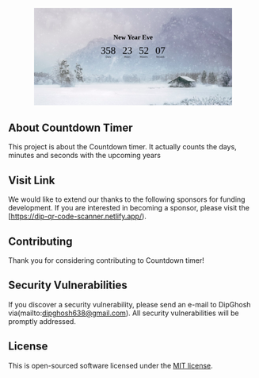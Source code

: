 <p align="center">
<a href="" target="_blank">
<img src="./img/image.png" width="400" alt="QR Scanner Logo"></a></p>


## About Countdown Timer

This project is about the Countdown timer. It actually counts the days, minutes and seconds with the upcoming years


## Visit Link

We would like to extend our thanks to the following sponsors for funding development.
If you are interested in becoming a sponsor, please visit the  [https://dip-qr-code-scanner.netlify.app/).



## Contributing

Thank you for considering contributing to Countdown timer!


## Security Vulnerabilities

If you discover a security vulnerability, please send an e-mail to DipGhosh via(mailto:dipghosh638@gmail.com). All security vulnerabilities will be promptly addressed.

## License

This is open-sourced software licensed under the [MIT license](https://opensource.org/licenses/MIT).
